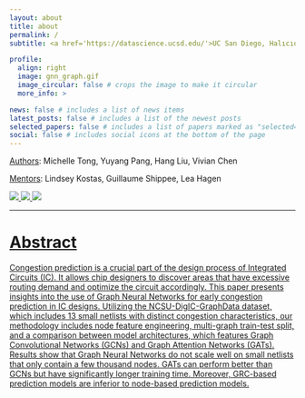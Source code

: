 ```yaml
---
layout: about
title: about
permalink: /
subtitle: <a href='https://datascience.ucsd.edu/'>UC San Diego, Halıcıoğlu Data Science Institute</a>

profile:
  align: right
  image: gnn_graph.gif
  image_circular: false # crops the image to make it circular
  more_info: >

news: false # includes a list of news items
latest_posts: false # includes a list of the newest posts
selected_papers: false # includes a list of papers marked as "selected={true}"
social: false # includes social icons at the bottom of the page
---
```

[Authors](https://m1tong.github.io/DSC180-Website/contributors/): Michelle Tong, Yuyang Pang, Hang Liu, Vivian Chen

[Mentors](https://m1tong.github.io/DSC180-Website/contributors/): Lindsey Kostas, Guillaume Shippee, Lea Hagen

<a href='https://m1tong.github.io/DSC180-Website/project/'><img src='https://img.shields.io/badge/Read_Full_Project-HTML-green'> <a href='https://drive.google.com/file/d/1l02sLVGAcwbpovdyrLqEiBVG49FuiT-B/view'><img src='https://img.shields.io/badge/Report-PDF-blue'> <a href='https://drive.google.com/file/d/1cUXHOLFV43pKeQYA4pugsL4v1YYz9t08/view'><img src='https://img.shields.io/badge/Poster-PDF-red'>

---

# Abstract
Congestion prediction is a crucial part of the design process of Integrated Circuits (IC). It allows chip designers to discover areas that have excessive routing demand and optimize the circuit accordingly. This paper presents insights into the use of Graph Neural Networks for early congestion prediction in IC designs. Utilizing the NCSU-DigIC-GraphData dataset, which includes 13 small netlists with distinct congestion characteristics, our methodology includes node feature engineering, multi-graph train-test split, and a comparison between model architectures, which features Graph Convolutional Networks (GCNs) and Graph Attention Networks (GATs). Results show that Graph Neural Networks do not scale well on small netlists that only contain a few thousand nodes. GATs can perform better than GCNs but have significantly longer training time. Moreover, GRC-based prediction models are inferior to node-based prediction models.



